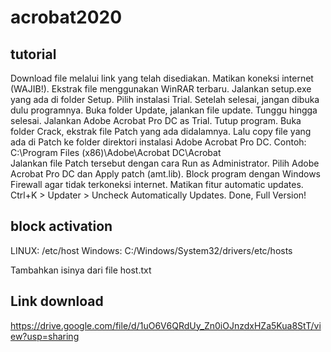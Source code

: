 # acrobat2020

## tutorial
Download file melalui link yang telah disediakan.
Matikan koneksi internet (WAJIB!).
Ekstrak file menggunakan WinRAR terbaru.
Jalankan setup.exe yang ada di folder Setup. Pilih instalasi Trial.
Setelah selesai, jangan dibuka dulu programnya.
Buka folder Update, jalankan file update. Tunggu hingga selesai.
Jalankan Adobe Acrobat Pro DC as Trial.
Tutup program.
Buka folder Crack, ekstrak file Patch yang ada didalamnya. Lalu copy file yang ada di Patch ke folder direktori instalasi Adobe Acrobat Pro DC.
Contoh: C:\Program Files (x86)\Adobe\Acrobat DC\Acrobat\
Jalankan file Patch tersebut dengan cara Run as Administrator.
Pilih Adobe Acrobat Pro DC dan Apply patch (amt.lib).
Block program dengan Windows Firewall agar tidak terkoneksi internet.
Matikan fitur automatic updates. Ctrl+K > Updater > Uncheck Automatically Updates.
Done, Full Version!


## block activation
LINUX: /etc/host
Windows: C:/Windows/System32/drivers/etc/hosts

Tambahkan isinya dari file host.txt


## Link download
https://drive.google.com/file/d/1uO6V6QRdUy_Zn0iOJnzdxHZa5Kua8StT/view?usp=sharing
